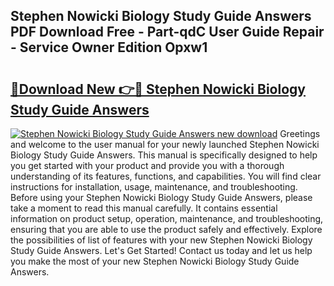 ## Stephen Nowicki Biology Study Guide Answers PDF Download Free - Part-qdC User Guide Repair - Service Owner Edition Opxw1

# <h2><a href="http://bc59193.oget.top/?id=Stephen+Nowicki+Biology+Study+Guide+Answers">🔗Download New 👉🔴 Stephen Nowicki Biology Study Guide Answers</a></h2>

[![Stephen Nowicki Biology Study Guide Answers new download](https://i.imgur.com/5g1atiW.png)](http://bc59193.oget.top/?id=Stephen+Nowicki+Biology+Study+Guide+Answers)
Greetings and welcome to the user manual for your newly launched Stephen Nowicki Biology Study Guide Answers. This manual is specifically designed to help you get started with your product and provide you with a thorough understanding of its features, functions, and capabilities. You will find clear instructions for installation, usage, maintenance, and troubleshooting. Before using your Stephen Nowicki Biology Study Guide Answers, please take a moment to read this manual carefully. It contains essential information on product setup, operation, maintenance, and troubleshooting, ensuring that you are able to use the product safely and effectively. Explore the possibilities of list of features with your new Stephen Nowicki Biology Study Guide Answers. Let's Get Started! Contact us today and let us help you make the most of your new Stephen Nowicki Biology Study Guide Answers.
